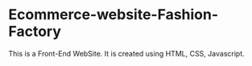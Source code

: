 # Ecommerce-website-Fashion-Factory

This is a Front-End WebSite.
It is created using HTML, CSS, Javascript.
